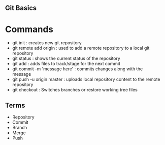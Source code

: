 ## Git Basics
# Commands

- git init : creates new git repository
- git remote add origin : used to add a remote repository to a local git repository
- git status : shows the current status of the repository
- git add : adds files to track/stage for the next commit
- git commit -m 'message here' : commits changes along with the message
- git push -u origin master : uploads local repository content to the remote repository
- git checkout : Switches branches or restore working tree files

## Terms
- Repository
- Commit
- Branch
- Merge
- Push 